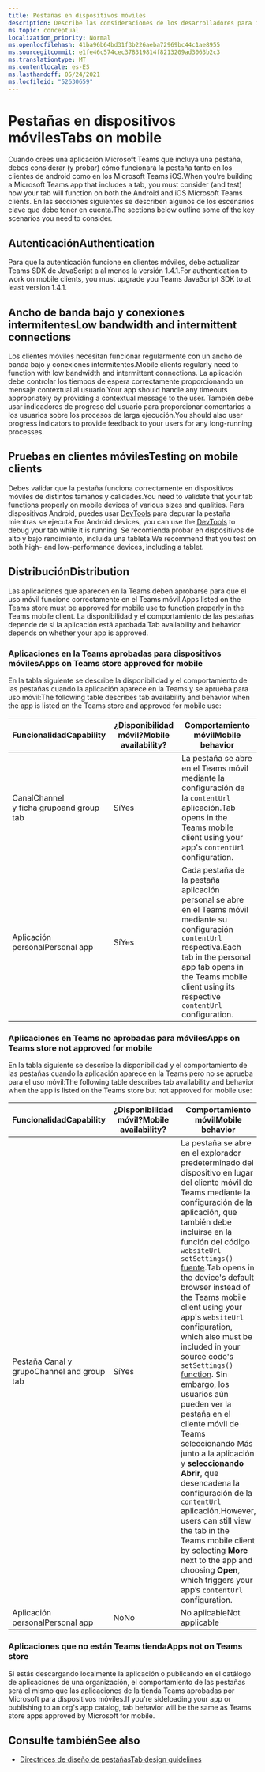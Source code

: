 ```yaml
---
title: Pestañas en dispositivos móviles
description: Describe las consideraciones de los desarrolladores para implementar pestañas en Microsoft Teams móvil.
ms.topic: conceptual
localization_priority: Normal
ms.openlocfilehash: 41ba96b64bd31f3b226aeba72969bc44c1ae8955
ms.sourcegitcommit: e1fe46c574cec378319814f8213209ad3063b2c3
ms.translationtype: MT
ms.contentlocale: es-ES
ms.lasthandoff: 05/24/2021
ms.locfileid: "52630659"
---
```

# <a name="tabs-on-mobile"></a><span data-ttu-id="0457c-103">Pestañas en dispositivos móviles</span><span class="sxs-lookup"><span data-stu-id="0457c-103">Tabs on mobile</span></span>

<span data-ttu-id="0457c-104">Cuando crees una aplicación Microsoft Teams que incluya una pestaña, debes considerar (y probar) cómo funcionará la pestaña tanto en los clientes de android como en los Microsoft Teams iOS.</span><span class="sxs-lookup"><span data-stu-id="0457c-104">When you're building a Microsoft Teams app that includes a tab, you must consider (and test) how your tab will function on both the Android and iOS Microsoft Teams clients.</span></span> <span data-ttu-id="0457c-105">En las secciones siguientes se describen algunos de los escenarios clave que debe tener en cuenta.</span><span class="sxs-lookup"><span data-stu-id="0457c-105">The sections below outline some of the key scenarios you need to consider.</span></span>

## <a name="authentication"></a><span data-ttu-id="0457c-106">Autenticación</span><span class="sxs-lookup"><span data-stu-id="0457c-106">Authentication</span></span>

<span data-ttu-id="0457c-107">Para que la autenticación funcione en clientes móviles, debe actualizar Teams SDK de JavaScript a al menos la versión 1.4.1.</span><span class="sxs-lookup"><span data-stu-id="0457c-107">For authentication to work on mobile clients, you must upgrade you Teams JavaScript SDK to at least version 1.4.1.</span></span>

## <a name="low-bandwidth-and-intermittent-connections"></a><span data-ttu-id="0457c-108">Ancho de banda bajo y conexiones intermitentes</span><span class="sxs-lookup"><span data-stu-id="0457c-108">Low bandwidth and intermittent connections</span></span>

<span data-ttu-id="0457c-109">Los clientes móviles necesitan funcionar regularmente con un ancho de banda bajo y conexiones intermitentes.</span><span class="sxs-lookup"><span data-stu-id="0457c-109">Mobile clients regularly need to function with low bandwidth and intermittent connections.</span></span> <span data-ttu-id="0457c-110">La aplicación debe controlar los tiempos de espera correctamente proporcionando un mensaje contextual al usuario.</span><span class="sxs-lookup"><span data-stu-id="0457c-110">Your app should handle any timeouts appropriately by providing a contextual message to the user.</span></span> <span data-ttu-id="0457c-111">También debe usar indicadores de progreso del usuario para proporcionar comentarios a los usuarios sobre los procesos de larga ejecución.</span><span class="sxs-lookup"><span data-stu-id="0457c-111">You should also user progress indicators to provide feedback to your users for any long-running processes.</span></span>

## <a name="testing-on-mobile-clients"></a><span data-ttu-id="0457c-112">Pruebas en clientes móviles</span><span class="sxs-lookup"><span data-stu-id="0457c-112">Testing on mobile clients</span></span>

<span data-ttu-id="0457c-113">Debes validar que la pestaña funciona correctamente en dispositivos móviles de distintos tamaños y calidades.</span><span class="sxs-lookup"><span data-stu-id="0457c-113">You need to validate that your tab functions properly on mobile devices of various sizes and qualities.</span></span> <span data-ttu-id="0457c-114">Para dispositivos Android, puedes usar [DevTools](~/tabs/how-to/developer-tools.md) para depurar la pestaña mientras se ejecuta.</span><span class="sxs-lookup"><span data-stu-id="0457c-114">For Android devices, you can use the [DevTools](~/tabs/how-to/developer-tools.md) to debug your tab while it is running.</span></span> <span data-ttu-id="0457c-115">Se recomienda probar en dispositivos de alto y bajo rendimiento, incluida una tableta.</span><span class="sxs-lookup"><span data-stu-id="0457c-115">We recommend that you test on both high- and low-performance devices, including a tablet.</span></span>

## <a name="distribution"></a><span data-ttu-id="0457c-116">Distribución</span><span class="sxs-lookup"><span data-stu-id="0457c-116">Distribution</span></span>

<span data-ttu-id="0457c-117">Las aplicaciones que aparecen en la Teams deben aprobarse para que el uso móvil funcione correctamente en el Teams móvil.</span><span class="sxs-lookup"><span data-stu-id="0457c-117">Apps listed on the Teams store must be approved for mobile use to function properly in the Teams mobile client.</span></span> <span data-ttu-id="0457c-118">La disponibilidad y el comportamiento de las pestañas depende de si la aplicación está aprobada.</span><span class="sxs-lookup"><span data-stu-id="0457c-118">Tab availability and behavior depends on whether your app is approved.</span></span>

### <a name="apps-on-teams-store-approved-for-mobile"></a><span data-ttu-id="0457c-119">Aplicaciones en la Teams aprobadas para dispositivos móviles</span><span class="sxs-lookup"><span data-stu-id="0457c-119">Apps on Teams store approved for mobile</span></span>

<span data-ttu-id="0457c-120">En la tabla siguiente se describe la disponibilidad y el comportamiento de las pestañas cuando la aplicación aparece en la Teams y se aprueba para uso móvil:</span><span class="sxs-lookup"><span data-stu-id="0457c-120">The following table describes tab availability and behavior when the app is listed on the Teams store and approved for mobile use:</span></span>

|<span data-ttu-id="0457c-121">Funcionalidad</span><span class="sxs-lookup"><span data-stu-id="0457c-121">Capability</span></span>   |<span data-ttu-id="0457c-122">¿Disponibilidad móvil?</span><span class="sxs-lookup"><span data-stu-id="0457c-122">Mobile availability?</span></span>   |<span data-ttu-id="0457c-123">Comportamiento móvil</span><span class="sxs-lookup"><span data-stu-id="0457c-123">Mobile behavior</span></span>|
|----------|-----------|------------|
|<span data-ttu-id="0457c-124">Canal</span><span class="sxs-lookup"><span data-stu-id="0457c-124">Channel</span></span> <br /> <span data-ttu-id="0457c-125">y ficha grupo</span><span class="sxs-lookup"><span data-stu-id="0457c-125">and group tab</span></span>|<span data-ttu-id="0457c-126">Sí</span><span class="sxs-lookup"><span data-stu-id="0457c-126">Yes</span></span>|<span data-ttu-id="0457c-127">La pestaña se abre en el Teams móvil mediante la configuración de la `contentUrl` aplicación.</span><span class="sxs-lookup"><span data-stu-id="0457c-127">Tab opens in the Teams mobile client using your app's `contentUrl` configuration.</span></span>|
|<span data-ttu-id="0457c-128">Aplicación personal</span><span class="sxs-lookup"><span data-stu-id="0457c-128">Personal app</span></span>|<span data-ttu-id="0457c-129">Sí</span><span class="sxs-lookup"><span data-stu-id="0457c-129">Yes</span></span>|<span data-ttu-id="0457c-130">Cada pestaña de la pestaña aplicación personal se abre en el Teams móvil mediante su configuración `contentUrl` respectiva.</span><span class="sxs-lookup"><span data-stu-id="0457c-130">Each tab in the personal app tab opens in the Teams mobile client using its respective `contentUrl` configuration.</span></span>|

### <a name="apps-on-teams-store-not-approved-for-mobile"></a><span data-ttu-id="0457c-131">Aplicaciones en Teams no aprobadas para móviles</span><span class="sxs-lookup"><span data-stu-id="0457c-131">Apps on Teams store not approved for mobile</span></span>

<span data-ttu-id="0457c-132">En la tabla siguiente se describe la disponibilidad y el comportamiento de las pestañas cuando la aplicación aparece en la Teams pero no se aprueba para el uso móvil:</span><span class="sxs-lookup"><span data-stu-id="0457c-132">The following table describes tab availability and behavior when the app is listed on the Teams store but not approved for mobile use:</span></span>

| <span data-ttu-id="0457c-133">Funcionalidad</span><span class="sxs-lookup"><span data-stu-id="0457c-133">Capability</span></span> | <span data-ttu-id="0457c-134">¿Disponibilidad móvil?</span><span class="sxs-lookup"><span data-stu-id="0457c-134">Mobile availability?</span></span> | <span data-ttu-id="0457c-135">Comportamiento móvil</span><span class="sxs-lookup"><span data-stu-id="0457c-135">Mobile behavior</span></span> |
|----------|-----------|------------|
|<span data-ttu-id="0457c-136">Pestaña Canal y grupo</span><span class="sxs-lookup"><span data-stu-id="0457c-136">Channel and group tab</span></span>|<span data-ttu-id="0457c-137">Sí</span><span class="sxs-lookup"><span data-stu-id="0457c-137">Yes</span></span>|<span data-ttu-id="0457c-138">La pestaña se abre en el explorador predeterminado del dispositivo en lugar del cliente móvil de Teams mediante la configuración de la aplicación, que también debe incluirse en la función del código `websiteUrl` `setSettings()` [fuente](/javascript/api/@microsoft/teams-js/settings?view=msteams-client-js-latest#functions&preserve-view=true).</span><span class="sxs-lookup"><span data-stu-id="0457c-138">Tab opens in the device's default browser instead of the Teams mobile client using your app's `websiteUrl` configuration, which also must be included in your source code's `setSettings()` [function](/javascript/api/@microsoft/teams-js/settings?view=msteams-client-js-latest#functions&preserve-view=true).</span></span> <span data-ttu-id="0457c-139">Sin embargo, los usuarios aún pueden ver la pestaña  en el cliente móvil de Teams seleccionando Más junto a la aplicación y **seleccionando Abrir**, que desencadena la configuración de la `contentUrl` aplicación.</span><span class="sxs-lookup"><span data-stu-id="0457c-139">However, users can still view the tab in the Teams mobile client by selecting **More** next to the app and choosing **Open**, which triggers your app’s `contentUrl` configuration.</span></span>|
|<span data-ttu-id="0457c-140">Aplicación personal</span><span class="sxs-lookup"><span data-stu-id="0457c-140">Personal app</span></span>|<span data-ttu-id="0457c-141">No</span><span class="sxs-lookup"><span data-stu-id="0457c-141">No</span></span>|<span data-ttu-id="0457c-142">No aplicable</span><span class="sxs-lookup"><span data-stu-id="0457c-142">Not applicable</span></span>|

### <a name="apps-not-on-teams-store"></a><span data-ttu-id="0457c-143">Aplicaciones que no están Teams tienda</span><span class="sxs-lookup"><span data-stu-id="0457c-143">Apps not on Teams store</span></span>

<span data-ttu-id="0457c-144">Si estás descargando localmente la aplicación o publicando en el catálogo de aplicaciones de una organización, el comportamiento de las pestañas será el mismo que las aplicaciones de la tienda Teams aprobadas por Microsoft para dispositivos móviles.</span><span class="sxs-lookup"><span data-stu-id="0457c-144">If you're sideloading your app or publishing to an org's app catalog, tab behavior will be the same as Teams store apps approved by Microsoft for mobile.</span></span>

## <a name="see-also"></a><span data-ttu-id="0457c-145">Consulte también</span><span class="sxs-lookup"><span data-stu-id="0457c-145">See also</span></span>

* [<span data-ttu-id="0457c-146">Directrices de diseño de pestañas</span><span class="sxs-lookup"><span data-stu-id="0457c-146">Tab design guidelines</span></span>](~/tabs/design/tabs.md)
